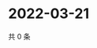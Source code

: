 # 2022-03-21

共 0 条

<!-- BEGIN WEIBO -->
<!-- 最后更新时间 Mon Mar 21 2022 02:14:54 GMT+0800 (China Standard Time) -->

<!-- END WEIBO -->

